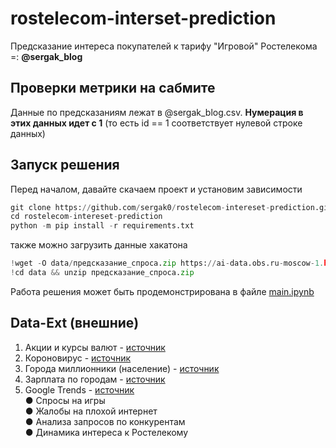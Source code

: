 # rostelecom-interset-prediction
Предсказание интереса покупателей к тарифу "Игровой" Ростелекома =: **@sergak_blog**

## Проверки метрики на сабмите
Данные по предсказаниям лежат в @sergak_blog.csv. **Нумерация в этих данных идет с 1** (то есть id == 1 соответствует нулевой строке данных)

## Запуск решения

Перед началом, давайте скачаем проект и установим зависимости

```python
git clone https://github.com/sergak0/rostelecom-intereset-prediction.git
cd rostelecom-intereset-prediction
python -m pip install -r requirements.txt
```

также можно загрузить данные хакатона

```python
!wget -O data/предсказание_спроса.zip https://ai-data.obs.ru-moscow-1.hc.sbercloud.ru/%D0%BF%D1%80%D0%B5%D0%B4%D1%81%D0%BA%D0%B0%D0%B7%D0%B0%D0%BD%D0%B8%D0%B5_%D1%81%D0%BF%D1%80%D0%BE%D1%81%D0%B0.zip
!cd data && unzip предсказание_спроса.zip
```

Работа решения может быть продемонстрирована в файле [main.ipynb](https://github.com/sergak0/rostelecom-intereset-prediction/blob/main/main.ipynb)

## Data-Ext (внешние)

1) Акции и курсы валют - [источник](https://www.finam.ru/profile/moex-akcii/m-video/export/?market=200&em=19737&token=03ANYolqvdH_OCpqOmKHTuwUlhDZGPJnE5jDfayGZllR8LitkREFpwwJ2bDj_kyHDDQzy8sofBMBHo0Lmqlfj7hlkwuiXjog431QHWu_mjDxj2GCOXiWPfhtyZROj4b-hQrUqlIDzjTqpZEviGeAY_7QfjhtXVhDy5iCcOoTFmMwyPoned99OGRSmRHYQoLdKkjea_DSsoKywjBn--1Un1YSr0iYwwef4orGyZ5nZz-5gaDqwHRu_ZkOvFtXGlcpJIghmaNxTIXltOtrtU5pH-ygcPJNKa-If-G9aD1iItLoNe5lt7r00GWFVlak-ZhhmvuxSc3iyiURdZwAtaTcR8uefEpyAkzvHhBELBC16CTf5zxwhn_XcHeuB0v8socMYJgEIYRwLmN8neSPsekpg556u9F2aSLEZcwFkgsYQabcnDlW5Z9E_-qWOVmrq79oWbO61RKhxx6URvT0L0c4Afg0CyeOw7MGqk6DrKPXH3FE_9trF81WKWHM9ZsFK6QvaqDw5akM0GCd8J&code=MVID&apply=0&df=1&mf=0&yf=2020&from=01.01.2020&dt=1&mt=7&yt=2022&to=01.08.2022&p=10&f=MVID_200101_220801&e=.csv&cn=MVID&dtf=3&tmf=1&MSOR=1&mstime=on&mstimever=1&sep=1&sep2=1&datf=1&at=1)
2) Короновирус - [источник](https://github.com/CSSEGISandData/COVID-19/tree/master/csse_covid_19_data/csse_covid_19_time_series)
3) Города миллионники (население) - [источник](https://ru.wikipedia.org/wiki/%D0%93%D0%BE%D1%80%D0%BE%D0%B4%D0%B0-%D0%BC%D0%B8%D0%BB%D0%BB%D0%B8%D0%BE%D0%BD%D0%B5%D1%80%D1%8B_%D0%A0%D0%BE%D1%81%D1%81%D0%B8%D0%B80)
4) Зарплата по городам - [источник](https://bdex.ru/ratings/cities-salary/)
5) Google Trends - [источник](https://trends.google.ru/trends/explore?geo=RU&q=%D0%A0%D0%BE%D1%81%D1%82%D0%B5%D0%BB%D0%B5%D0%BA%D0%BE%D0%BC,%D0%BC%D0%B5%D0%B3%D0%B0%D1%84%D0%BE%D0%BD,%D0%BC%D1%82%D1%81)\
● Спросы на игры\
● Жалобы на плохой интернет\
● Анализа запросов по конкурентам\
● Динамика интереса к Ростелекому
